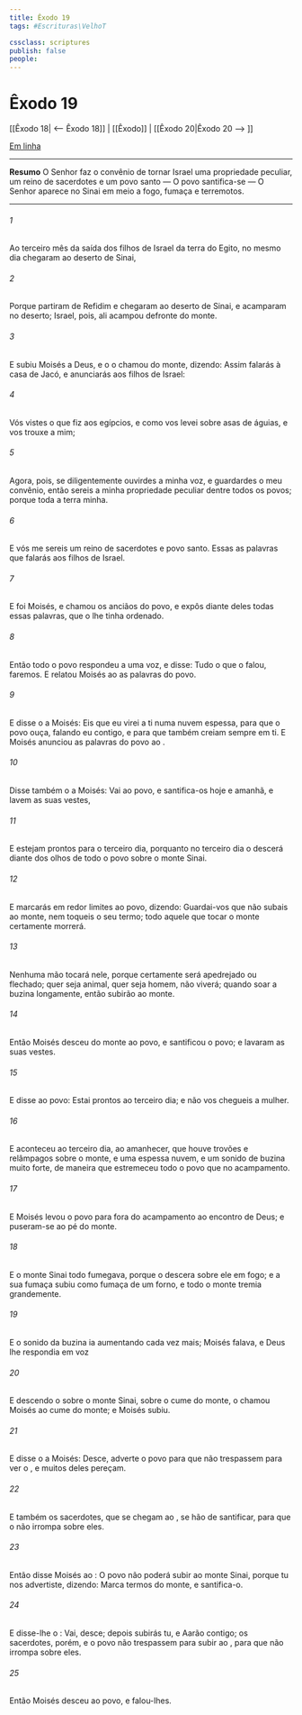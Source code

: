 ```yaml
---
title: Êxodo 19
tags: #Escrituras\VelhoT

cssclass: scriptures
publish: false
people:
---
```


# Êxodo 19
[[Êxodo 18| <-- Êxodo 18]] | [[Êxodo]] | [[Êxodo 20|Êxodo 20 --> ]]

[Em linha](https://churchofjesuschrist.org/study/scriptures/ot/ex/19?lang=por)

---
__Resumo__
O Senhor faz o convênio de tornar Israel uma propriedade peculiar, um reino de sacerdotes e um povo santo — O povo santifica-se — O Senhor aparece no Sinai em meio a fogo, fumaça e terremotos.

---
###### 1 
Ao terceiro mês da saída dos filhos de Israel da terra do Egito, no mesmo dia chegaram ao deserto de Sinai,

###### 2 
Porque partiram de Refidim e chegaram ao deserto de Sinai, e acamparam no deserto; Israel, pois, ali acampou defronte do monte.

###### 3 
E subiu Moisés a Deus, e o  o chamou do monte, dizendo: Assim falarás à casa de Jacó, e anunciarás aos filhos de Israel:

###### 4 
Vós vistes o que fiz aos egípcios, e como vos levei sobre asas de águias, e vos trouxe a mim;

###### 5 
Agora, pois, se diligentemente ouvirdes a minha voz, e guardardes o meu convênio, então sereis a minha propriedade peculiar dentre todos os povos; porque toda a terra  minha.

###### 6 
E vós me sereis um reino de sacerdotes e povo santo. Essas  as palavras que falarás aos filhos de Israel.

###### 7 
E foi Moisés, e chamou os anciãos do povo, e expôs diante deles todas essas palavras, que o  lhe tinha ordenado.

###### 8 
Então todo o povo respondeu a uma voz, e disse: Tudo o que o  falou, faremos. E relatou Moisés ao  as palavras do povo.

###### 9 
E disse o  a Moisés: Eis que eu virei a ti numa nuvem espessa, para que o povo ouça, falando eu contigo, e para que também creiam sempre em ti. E Moisés anunciou as palavras do povo ao .

###### 10 
Disse também o  a Moisés: Vai ao povo, e santifica-os hoje e amanhã, e lavem  as suas vestes,

###### 11 
E estejam prontos para o terceiro dia, porquanto no terceiro dia o  descerá diante dos olhos de todo o povo sobre o monte Sinai.

###### 12 
E marcarás em redor limites ao povo, dizendo: Guardai-vos que não subais ao monte, nem toqueis o seu termo; todo aquele que tocar o monte certamente morrerá.

###### 13 
Nenhuma mão tocará nele, porque certamente será apedrejado ou flechado; quer seja animal, quer seja homem, não viverá; quando soar a buzina longamente, então subirão ao monte.

###### 14 
Então Moisés desceu do monte ao povo, e santificou o povo; e lavaram as suas vestes.

###### 15 
E disse ao povo: Estai prontos ao terceiro dia; e não vos chegueis a mulher.

###### 16 
E aconteceu ao terceiro dia, ao amanhecer, que houve trovões e relâmpagos sobre o monte, e uma espessa nuvem, e um sonido de buzina muito forte, de maneira que estremeceu todo o povo que  no acampamento.

###### 17 
E Moisés levou o povo para fora do acampamento ao encontro de Deus; e puseram-se ao pé do monte.

###### 18 
E o monte Sinai todo fumegava, porque o  descera sobre ele em fogo; e a sua fumaça subiu como fumaça de um forno, e todo o monte tremia grandemente.

###### 19 
E o sonido da buzina ia aumentando cada vez mais; Moisés falava, e Deus lhe respondia em voz 

###### 20 
E descendo o  sobre o monte Sinai, sobre o cume do monte, o  chamou Moisés ao cume do monte; e Moisés subiu.

###### 21 
E disse o  a Moisés: Desce, adverte o povo para que não trespassem  para ver o , e muitos deles pereçam.

###### 22 
E também os sacerdotes, que se chegam ao , se hão de santificar, para que o  não irrompa sobre eles.

###### 23 
Então disse Moisés ao : O povo não poderá subir ao monte Sinai, porque tu nos advertiste, dizendo: Marca termos  do monte, e santifica-o.

###### 24 
E disse-lhe o : Vai, desce; depois subirás tu, e Aarão contigo; os sacerdotes, porém, e o povo não trespassem  para subir ao , para que não irrompa sobre eles.

###### 25 
Então Moisés desceu ao povo, e falou-lhes.

